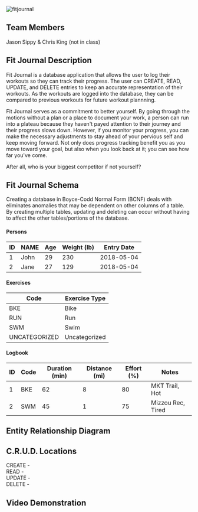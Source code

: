 ![fitjournal](https://user-images.githubusercontent.com/38664109/39455394-c3a494cc-4ca5-11e8-853c-3d716d69ad46.png)

## Team Members
Jason Sippy & Chris King (not in class)

## Fit Journal Description
Fit Journal is a database application that allows the user to log their workouts so they can track their progress. The user can CREATE, READ, UPDATE, and DELETE entries to keep an accurate representation of their workouts. As the workouts are logged into the database, they can be compared to previous workouts for future workout plannning.   

Fit Journal serves as a commitment to better yourself. By going through the motions without a plan or a place to document your work, a person can run into a plateau because they haven't payed attention to their journey and their progress slows down. However, if you monitor your progress, you can make the necessary adjustments to stay ahead of your pervious self and keep moving forward. Not only does progress tracking benefit you as you move toward your goal, but also when you look back at it; you can see how far you've come.

After all, who is your biggest competitor if not yourself?

## Fit Journal Schema
Creating a database in Boyce-Codd Normal Form (BCNF) deals with eliminates anomalies that may be dependent on other columns of a table. By creating multiple tables, updating and deleting can occur without having to affect the other tables/portions of the database.
#### Persons
|ID|NAME|Age|Weight (lb)|Entry Date|
|--|----|---|-----------|----------|
|1 |John|29 |230        |2018-05-04|
|2 |Jane|27 |129        |2018-05-04|
#### Exercises
|Code|Exercise Type|
|----|-------------|
|BKE |Bike         |
|RUN |Run          |
|SWM |Swim         |
|UNCATEGORIZED|Uncategorized|
#### Logbook
|ID|Code|Duration (min)|Distance (mi)|Effort (%)|Notes|
|--|----|--------------|-------------|----------|-----|
|1 |BKE |62            |8            |80        |MKT Trail, Hot|
|2 |SWM |45            |1            |75        |Mizzou Rec, Tired|

## Entity Relationship Diagram

## C.R.U.D. Locations
CREATE -  
READ -  
UPDATE -  
DELETE -

## Video Demonstration
